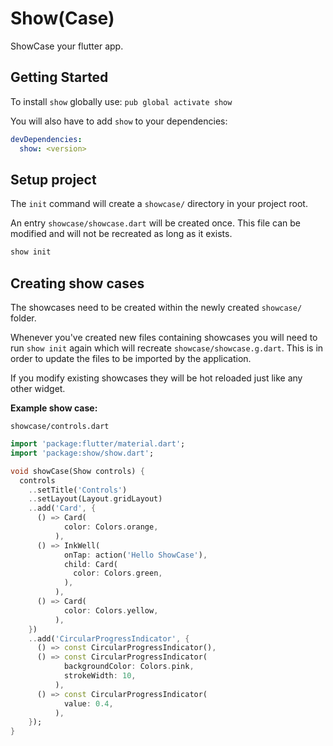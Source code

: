# Show(Case)

ShowCase your flutter app.

## Getting Started

To install `show` globally use:
`pub global activate show`

You will also have to add `show` to your dependencies:
```yaml
devDependencies:
  show: <version>
```

## Setup project 

The `init` command will create a `showcase/` directory in your project root.

An entry `showcase/showcase.dart` will be created once.
This file can be modified and will not be recreated as long as it exists.

```bash
show init
```

## Creating show cases 

The showcases need to be created within the newly created `showcase/` folder.

Whenever you've created new files containing showcases you will need to run `show init` again which will recreate `showcase/showcase.g.dart`. This is in order to update the files to be imported by the application.

If you modify existing showcases they will be hot reloaded just like any other widget.


**Example show case:**

`showcase/controls.dart`
```dart
import 'package:flutter/material.dart';
import 'package:show/show.dart';

void showCase(Show controls) {
  controls
    ..setTitle('Controls')
    ..setLayout(Layout.gridLayout)
    ..add('Card', {
      () => Card(
            color: Colors.orange,
          ),
      () => InkWell(
            onTap: action('Hello ShowCase'),
            child: Card(
              color: Colors.green,
            ),
          ),
      () => Card(
            color: Colors.yellow,
          ),
    })
    ..add('CircularProgressIndicator', {
      () => const CircularProgressIndicator(),
      () => const CircularProgressIndicator(
            backgroundColor: Colors.pink,
            strokeWidth: 10,
          ),
      () => const CircularProgressIndicator(
            value: 0.4,
          ),
    });
}
```
